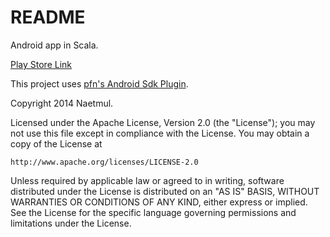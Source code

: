 # README #

Android app in Scala.

[Play Store Link](https://play.google.com/store/apps/details?id=com.gmail.naetmul.copytoclipboard)

This project uses [pfn's Android Sdk Plugin](https://github.com/pfn/android-sdk-plugin).


Copyright 2014 Naetmul.

Licensed under the Apache License, Version 2.0 (the "License");
you may not use this file except in compliance with the License.
You may obtain a copy of the License at

    http://www.apache.org/licenses/LICENSE-2.0

Unless required by applicable law or agreed to in writing, software
distributed under the License is distributed on an "AS IS" BASIS,
WITHOUT WARRANTIES OR CONDITIONS OF ANY KIND, either express or implied.
See the License for the specific language governing permissions and
limitations under the License.